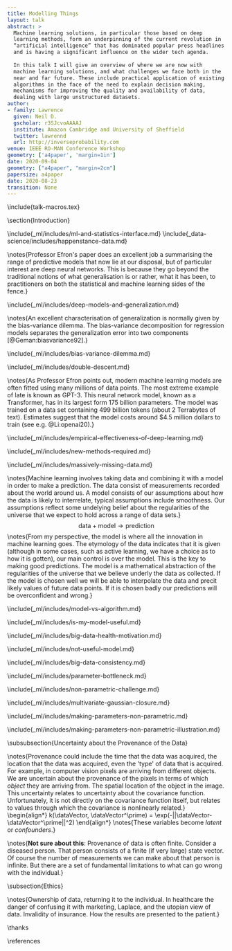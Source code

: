 ```yaml
---
title: Modelling Things
layout: talk
abstract: >
  Machine learning solutions, in particular those based on deep
  learning methods, form an underpinning of the current revolution in
  “artificial intelligence” that has dominated popular press headlines
  and is having a significant influence on the wider tech agenda.
  
  In this talk I will give an overview of where we are now with
  machine learning solutions, and what challenges we face both in the
  near and far future. These include practical application of existing
  algorithms in the face of the need to explain decision making,
  mechanisms for improving the quality and availability of data,
  dealing with large unstructured datasets.
author:
- family: Lawrence
  given: Neil D.
  gscholar: r3SJcvoAAAAJ
  institute: Amazon Cambridge and University of Sheffield
  twitter: lawrennd
  url: http://inverseprobability.com
venue: IEEE RO-MAN Conference Workshop
geometry: ['a4paper', 'margin=1in']
date: 2020-09-04
geometry: ["a4paper", "margin=2cm"]
papersize: a4paper
date: 2020-08-23
transition: None
---
```


\include{talk-macros.tex}

\section{Introduction}

\include{_ml/includes/ml-and-statistics-interface.md}
\include{_data-science/includes/happenstance-data.md}

\notes{Professor Efron's paper does an excellent job a summarising the
range of predictive models that now lie at our disposal, but of
particular interest are deep neural networks. This is because they go
beyond the traditional notions of what generalisation is or rather,
what it has been, to practitioners on both the statistical and machine
learning sides of the fence.}

\include{_ml/includes/deep-models-and-generalization.md}

\notes{An excellent characterisation of generalization is normally
given by the bias-variance dilemma. The bias-variance decomposition
for regression models separates the generalization error into two
components [@Geman:biasvariance92].}

\include{_ml/includes/bias-variance-dilemma.md}

\include{_ml/includes/double-descent.md}

\notes{As Professor Efron points out, modern machine learning models
are often fitted using many millions of data points. The most extreme
example of late is known as GPT-3. This neural network model, known as
a Transformer, has in its largest form 175 billion parameters. The
model was trained on a data set containing 499 billion tokens (about 2
Terrabytes of text). Estimates suggest that the model costs around
$4.5 million dollars to train (see e.g. @Li:openai20).}

\include{_ml/includes/empirical-effectiveness-of-deep-learning.md}

\include{_ml/includes/new-methods-required.md}

\include{_ml/includes/massively-missing-data.md}

\notes{Machine learning involves taking data and combining it with a model in
order to make a prediction. The data consist of measurements recorded
about the world around us. A model consists of our assumptions about how
the data is likely to interrelate, typical assumptions include
smoothness. Our assumptions reflect some undelying belief about the
regularities of the universe that we expect to hold across a range of
data sets.}
$$
\text{data} + \text{model} \rightarrow \text{prediction}
$$
\notes{From my perspective, the model is where all the innovation in machine
learning goes. The etymology of the data indicates that it is given
(although in some cases, such as active learning, we have a choice as to
how it is gotten), our main control is over the model. This is the key
to making good predictions. The model is a mathematical abstraction of
the regularities of the universe that we believe underly the data as
collected. If the model is chosen well we will be able to interpolate
the data and precit likely values of future data points. If it is chosen
badly our predictions will be overconfident and wrong.}

\include{_ml/includes/model-vs-algorithm.md}

\include{_ml/includes/is-my-model-useful.md}

\include{_ml/includes/big-data-health-motivation.md}

\include{_ml/includes/not-useful-model.md}

\include{_ml/includes/big-data-consistency.md}

\include{_ml/includes/parameter-bottleneck.md}

\include{_ml/includes/non-parametric-challenge.md}

\include{_ml/includes/multivariate-gaussian-closure.md}

\include{_ml/includes/making-parameters-non-parametric.md}

\include{_ml/includes/making-parameters-non-parametric-illustration.md}



\subsubsection{Uncertainty about the Provenance of the Data}

\notes{Provenance could include the time that the data was acquired, the
location that the data was acquired, even the 'type' of data that is
acquired. For example, in computer vision pixels are arriving from
different objects. We are uncertain about the provenance of the pixels
in terms of which *object* they are arriving from. The spatial location
of the object in the image. This uncertainty relates to uncertainty
about the covariance function. Unfortunately, it is not directly on the
covariance function itself, but relates to values through which the
covariance is nonlinearly related.}
\begin{align*} 
k(\dataVector, \dataVector^\prime) = \exp(-||\dataVector-\dataVector^\prime||^2) 
\end{align*}
\notes{These variables become *latent* or *confounders*.}

\notes{**Not sure about this**: Provenance of data is often finite. Consider a
diseased person. That person consists of a finite (if very large) state
vector. Of course the number of measurements we can make about that
person is infinite. But there are a set of fundamental limitations to
what can go wrong with the individual.}


\subsection{Ethics}


\notes{Ownership of data, returning it to the individual. In healthcare the
danger of confusing it with marketing, Laplace, and the utopian view of
data. Invalidity of insurance. How the results are presented to the
patient.}


\thanks

\references

